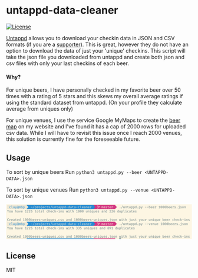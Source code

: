 # untappd-data-cleaner
[![License](https://img.shields.io/github/license/mashape/apistatus.svg)](https://github.com/claydugo/untappd-data-cleaner/blob/master/LICENSE)

[Untappd](https://untappd.com/) allows you to download your checkin data in JSON and CSV formats (if you are a [supporter](https://untappd.com/supporter)). This is great, however they do not have an option to download the data of just your 'unique' checkins. This script will take the json file you downloaded from untappd and create both json and csv files with only your last checkins of each beer.

#### Why?
For unique beers, I have personally checked in my favorite beer over 50 times with a rating of 5 stars and this skews my overall average ratings if using the standard dataset from untappd. (On your profile they calculate average from uniques only)

For unique venues, I use the service Google MyMaps to create the [beer map](https://claydugo.com/beermap/) on my website and I've found it has a cap of 2000 rows for uploaded csv data. While I will have to revisit this issue once I reach 2000 venues, this solution is currently fine for the foreseeable future.

## Usage

To sort by unique beers
Run `python3 untappd.py --beer <UNTAPPD-DATA>.json`

To sort by unique venues
Run `python3 untappd.py --venue <UNTAPPD-DATA>.json`

![output](scr/untappd-uniques-cl.png)

## License
MIT
